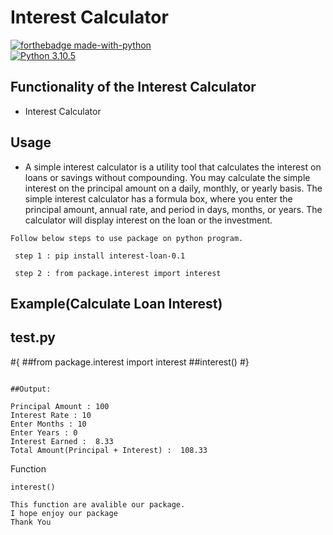 # Interest Calculator 

[![forthebadge made-with-python](http://ForTheBadge.com/images/badges/made-with-python.svg)](https://www.python.org/)                 
[![Python 3.10.5](https://img.shields.io/badge/python-3.6-blue.svg)](https://www.python.org/downloads/release/python-360/)   

## Functionality of the Interest Calculator

- Interest Calculator



## Usage

- A simple interest calculator is a utility tool that calculates the interest on loans or savings without compounding. You may calculate the simple interest on the    principal amount on a daily, monthly, or yearly basis. The simple interest calculator has a formula box, where you enter the principal amount, annual rate, and period in days, months, or years. The calculator will display interest on the loan or the investment.
 ```
 Follow below steps to use package on python program.
 
  step 1 : pip install interest-loan-0.1
  
  step 2 : from package.interest import interest
  ```
## Example(Calculate Loan Interest)

## test.py 
#{
##from package.interest import interest
##interest()
#}
 ```
   
##Output:

Principal Amount : 100
Interest Rate : 10
Enter Months : 10
Enter Years : 0
Interest Earned :  8.33
Total Amount(Principal + Interest) :  108.33

 ```
  Function
 ```
interest()

This function are avalible our package.
I hope enjoy our package
Thank You
